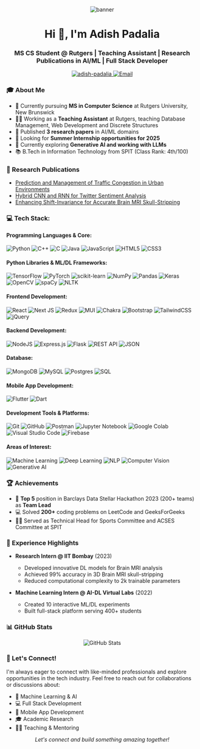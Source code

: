 <div align="center">
  <img src="https://github.com/AdishPadalia26/AdishPadalia26/blob/main/banner.gif" alt="banner" />
</div>
<h1 align="center">Hi 👋, I'm Adish Padalia</h1>
<h3 align="center">MS CS Student @ Rutgers | Teaching Assistant | Research Publications in AI/ML | Full Stack Developer</h3>

<p align="center">
  <a href="https://linkedin.com/in/adish-padalia" target="_blank">
    <img src="https://img.shields.io/badge/LinkedIn-0077B5?style=for-the-badge&logo=linkedin&logoColor=white" alt="adish-padalia" />
  </a>
  <a href="mailto:padaliaadish@gmail.com">
    <img src="https://img.shields.io/badge/Gmail-D14836?style=for-the-badge&logo=gmail&logoColor=white" alt="Email" />
  </a>
</p>

### 🎓 About Me
- 🎯 Currently pursuing **MS in Computer Science** at Rutgers University, New Brunswick
- 👨‍🏫 Working as a **Teaching Assistant** at Rutgers, teaching Database Management, Web Development and Discrete Structures
- 🔬 Published **3 research papers** in AI/ML domains
- 🎯 Looking for **Summer Internship opportunities for 2025**
- 🌱 Currently exploring **Generative AI and working with LLMs**
- 📚 B.Tech in Information Technology from SPIT (Class Rank: 4th/100)

### 🔬 Research Publications
- [Prediction and Management of Traffic Congestion in Urban Environments](https://ieeexplore.ieee.org/document/10724090)
- [Hybrid CNN and RNN for Twitter Sentiment Analysis](https://link.springer.com/chapter/10.1007/978-981-97-1326-4_25)
- [Enhancing Shift-Invariance for Accurate Brain MRI Skull-Stripping](https://ieeexplore.ieee.org/document/10404359)

### 💻 Tech Stack:
#### Programming Languages & Core:
![Python](https://img.shields.io/badge/python-3670A0?style=for-the-badge&logo=python&logoColor=ffdd54)
![C++](https://img.shields.io/badge/c++-%2300599C.svg?style=for-the-badge&logo=c%2B%2B&logoColor=white)
![C](https://img.shields.io/badge/c-%2300599C.svg?style=for-the-badge&logo=c&logoColor=white)
![Java](https://img.shields.io/badge/java-%23ED8B00.svg?style=for-the-badge&logo=openjdk&logoColor=white)
![JavaScript](https://img.shields.io/badge/javascript-%23323330.svg?style=for-the-badge&logo=javascript&logoColor=%23F7DF1E)
![HTML5](https://img.shields.io/badge/html5-%23E34F26.svg?style=for-the-badge&logo=html5&logoColor=white)
![CSS3](https://img.shields.io/badge/css3-%231572B6.svg?style=for-the-badge&logo=css3&logoColor=white)

#### Python Libraries & ML/DL Frameworks:
![TensorFlow](https://img.shields.io/badge/TensorFlow-%23FF6F00.svg?style=for-the-badge&logo=TensorFlow&logoColor=white)
![PyTorch](https://img.shields.io/badge/PyTorch-%23EE4C2C.svg?style=for-the-badge&logo=PyTorch&logoColor=white)
![scikit-learn](https://img.shields.io/badge/scikit--learn-%23F7931E.svg?style=for-the-badge&logo=scikit-learn&logoColor=white)
![NumPy](https://img.shields.io/badge/numpy-%23013243.svg?style=for-the-badge&logo=numpy&logoColor=white)
![Pandas](https://img.shields.io/badge/pandas-%23150458.svg?style=for-the-badge&logo=pandas&logoColor=white)
![Keras](https://img.shields.io/badge/Keras-%23D00000.svg?style=for-the-badge&logo=Keras&logoColor=white)
![OpenCV](https://img.shields.io/badge/opencv-%23white.svg?style=for-the-badge&logo=opencv&logoColor=white)
![spaCy](https://img.shields.io/badge/spaCy-%09%234B0082.svg?style=for-the-badge&logo=spacy&logoColor=white)
![NLTK](https://img.shields.io/badge/NLTK-%23000000.svg?style=for-the-badge&logo=nltk&logoColor=white)

#### Frontend Development:
![React](https://img.shields.io/badge/react-%2320232a.svg?style=for-the-badge&logo=react&logoColor=%2361DAFB)
![Next JS](https://img.shields.io/badge/Next-black?style=for-the-badge&logo=next.js&logoColor=white)
![Redux](https://img.shields.io/badge/redux-%23593d88.svg?style=for-the-badge&logo=redux&logoColor=white)
![MUI](https://img.shields.io/badge/MUI-%230081CB.svg?style=for-the-badge&logo=mui&logoColor=white)
![Chakra](https://img.shields.io/badge/chakra-%234ED1C5.svg?style=for-the-badge&logo=chakraui&logoColor=white)
![Bootstrap](https://img.shields.io/badge/bootstrap-%238511FA.svg?style=for-the-badge&logo=bootstrap&logoColor=white)
![TailwindCSS](https://img.shields.io/badge/tailwindcss-%2338B2AC.svg?style=for-the-badge&logo=tailwind-css&logoColor=white)
![jQuery](https://img.shields.io/badge/jquery-%230769AD.svg?style=for-the-badge&logo=jquery&logoColor=white)

#### Backend Development:
![NodeJS](https://img.shields.io/badge/node.js-6DA55F?style=for-the-badge&logo=node.js&logoColor=white)
![Express.js](https://img.shields.io/badge/express.js-%23404d59.svg?style=for-the-badge&logo=express&logoColor=%2361DAFB)
![Flask](https://img.shields.io/badge/flask-%23000.svg?style=for-the-badge&logo=flask&logoColor=white)
![REST API](https://img.shields.io/badge/REST%20API-%23000000.svg?style=for-the-badge&logo=rest&logoColor=white)
![JSON](https://img.shields.io/badge/json-%23000000.svg?style=for-the-badge&logo=json&logoColor=white)

#### Database:
![MongoDB](https://img.shields.io/badge/MongoDB-%234ea94b.svg?style=for-the-badge&logo=mongodb&logoColor=white)
![MySQL](https://img.shields.io/badge/mysql-%2300f.svg?style=for-the-badge&logo=mysql&logoColor=white)
![Postgres](https://img.shields.io/badge/postgres-%23316192.svg?style=for-the-badge&logo=postgresql&logoColor=white)
![SQL](https://img.shields.io/badge/sql-%2307405e.svg?style=for-the-badge&logo=sqlite&logoColor=white)

#### Mobile App Development:
![Flutter](https://img.shields.io/badge/Flutter-%2302569B.svg?style=for-the-badge&logo=Flutter&logoColor=white)
![Dart](https://img.shields.io/badge/dart-%230175C2.svg?style=for-the-badge&logo=dart&logoColor=white)

#### Development Tools & Platforms:
![Git](https://img.shields.io/badge/git-%23F05033.svg?style=for-the-badge&logo=git&logoColor=white)
![GitHub](https://img.shields.io/badge/github-%23121011.svg?style=for-the-badge&logo=github&logoColor=white)
![Postman](https://img.shields.io/badge/Postman-FF6C37?style=for-the-badge&logo=postman&logoColor=white)
![Jupyter Notebook](https://img.shields.io/badge/jupyter-%23FA0F00.svg?style=for-the-badge&logo=jupyter&logoColor=white)
![Google Colab](https://img.shields.io/badge/Google%20Colab-%23F9AB00.svg?style=for-the-badge&logo=google-colab&logoColor=white)
![Visual Studio Code](https://img.shields.io/badge/Visual%20Studio%20Code-0078d7.svg?style=for-the-badge&logo=visual-studio-code&logoColor=white)
![Firebase](https://img.shields.io/badge/firebase-%23039BE5.svg?style=for-the-badge&logo=firebase)

#### Areas of Interest:
![Machine Learning](https://img.shields.io/badge/Machine%20Learning-%23FF6F00.svg?style=for-the-badge&logo=machine-learning&logoColor=white)
![Deep Learning](https://img.shields.io/badge/Deep%20Learning-%23FF0000.svg?style=for-the-badge&logo=deep-learning&logoColor=white)
![NLP](https://img.shields.io/badge/NLP-%2300A0E4.svg?style=for-the-badge&logo=natural-language-processing&logoColor=white)
![Computer Vision](https://img.shields.io/badge/Computer%20Vision-%23A8B9CC.svg?style=for-the-badge&logo=computer-vision&logoColor=white)
![Generative AI](https://img.shields.io/badge/Generative%20AI-%23FF6B6B.svg?style=for-the-badge&logo=generative-ai&logoColor=white)

### 🏆 Achievements
- 🥇 **Top 5** position in Barclays Data Stellar Hackathon 2023 (200+ teams) as **Team Lead**
- 💻 Solved **200+** coding problems on LeetCode and GeeksForGeeks
- 👨‍💼 Served as Technical Head for Sports Committee and ACSES Committee at SPIT

### 🌟 Experience Highlights
- **Research Intern @ IIT Bombay** (2023)
  - Developed innovative DL models for Brain MRI analysis
  - Achieved 99% accuracy in 3D Brain MRI skull-stripping
  - Reduced computational complexity to 2k trainable parameters

- **Machine Learning Intern @ AI-DL Virtual Labs** (2022)
  - Created 10 interactive ML/DL experiments
  - Built full-stack platform serving 400+ students

### 📊 GitHub Stats
<p align="center">
  <img src="https://github-readme-stats.vercel.app/api?username=AdishPadalia26&show_icons=true&theme=radical" alt="GitHub Stats" />
</p>

### 🤝 Let's Connect!
I'm always eager to connect with like-minded professionals and explore opportunities in the tech industry. Feel free to reach out for collaborations or discussions about:
- 🤖 Machine Learning & AI
- 💻 Full Stack Development
- 📱 Mobile App Development
- 🎓 Academic Research
- 👨‍🏫 Teaching & Mentoring

<p align="center">
  <i>Let's connect and build something amazing together!</i>
</p>
